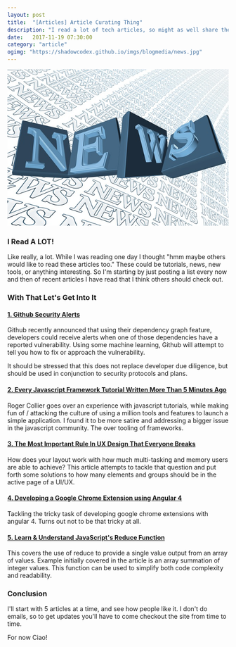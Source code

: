 ```yaml
---
layout: post
title:  "[Articles] Article Curating Thing"
description: "I read a lot of tech articles, so might as well share them all with you."
date:   2017-11-19 07:30:00
category: "article"
ogimg: "https://shadowcodex.github.io/imgs/blogmedia/news.jpg"
---
```

<img class="img-responsive" src="/imgs/blogmedia/news.jpg">

### I Read A LOT!
Like really, a lot. While I was reading one day I thought "hmm maybe others would like to read
these articles too." These could be tutorials, news, new tools, or anything interesting. So 
I'm starting by just posting a list every now and then of recent articles I have read
that I think others should check out.

### With That Let's Get Into It

#### [1. Github Security Alerts](https://github.com/blog/2470-introducing-security-alerts-on-github)

Github recently announced that using their dependency graph feature, developers could
receive alerts when one of those dependencies have a reported vulnerability. Using some
machine learning, Github will attempt to tell you how to fix or approach the vulnerability.

It should be stressed that this does not replace developer due diligence, but should be used
in conjunction to security protocols and plans.

#### [2. Every Javascript Framework Tutorial Written More Than 5 Minutes Ago](https://medium.freecodecamp.org/every-javascript-framework-tutorial-written-more-than-5-minutes-ago-f96642d4f05?source=linkShare-628f31ead38-1511142078&gi=c93ce521ee9c)

Roger Collier goes over an experience with javascript tutorials, while making fun of / attacking the culture
of using a million tools and features to launch a simple application. I found it to be more satire and addressing
a bigger issue in the javascript community. The over tooling of frameworks.

#### [3. The Most Important Rule In UX Design That Everyone Breaks](https://blog.prototypr.io/the-most-important-rule-in-ux-design-that-everyone-breaks-1c1cb188931)

How does your layout work with how much multi-tasking and memory users are able to achieve? This article attempts
to tackle that question and put forth some solutions to how many elements and groups should be in the active
page of a UI/UX. 

#### [4. Developing a Google Chrome Extension using Angular 4](https://www.red-gate.com/simple-talk/dotnet/software-tools/developing-google-chrome-extension-using-angular-4/)

Tackling the tricky task of developing google chrome extensions with angular 4. Turns out not to be that tricky at all.

#### [5. Learn & Understand JavaScript's Reduce Function](https://codeburst.io/learn-understand-javascripts-reduce-function-b2b0406efbdc)

This covers the use of reduce to provide a single value output from an array of values. Example initially covered in the article is 
an array summation of integer values. This function can be used to simplify both code complexity and readability.

### Conclusion
I'll start with 5 articles at a time, and see how people like it. I don't do emails, so to get updates you'll
have to come checkout the site from time to time.

For now Ciao!